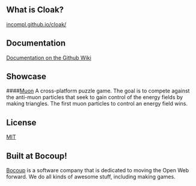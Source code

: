 ## What is Cloak?

[incompl.github.io/cloak/](http://incompl.github.io/cloak/)

## Documentation

[Documentation on the Github Wiki](https://github.com/bocoup/cloak/wiki)

## Showcase
####[Muon](https://github.com/zachatrocity/Muon) 
 A cross-platform puzzle game. The goal is to compete against the anti-muon particles that seek to gain control of the energy fields by making triangles. The first muon particles to control an energy field wins.

## License

[MIT](https://github.com/bocoup/cloak/blob/master/LICENSE)

## Built at Bocoup!

[Bocoup](http://bocoup.com/) is a software company that is dedicated to moving the Open Web forward.
We do all kinds of awesome stuff, including making games.
